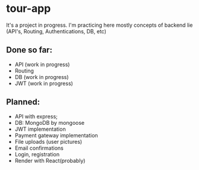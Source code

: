 # tour-app
It's a project in progress. 
I'm practicing here mostly concepts of backend lie (API's, Routing, Authentications, DB, etc)

## Done so far:
- API (work in progress)
- Routing
- DB (work in progress)
- JWT (work in progress)
## Planned:
- API with express;
- DB: MongoDB by mongoose
- JWT implementation
- Payment gateway implementation
- File uploads (user pictures)
- Email confirmations
- Login, registration
- Render with React(probably)

